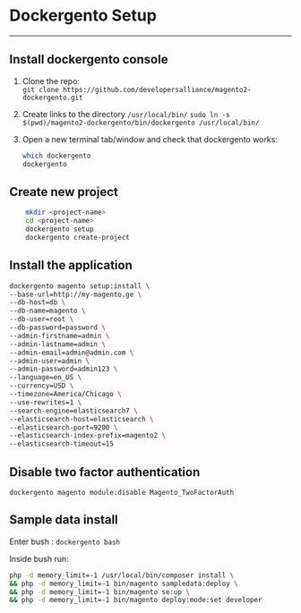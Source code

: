 # Dockergento Setup

___

## Install dockergento console

1. Clone the repo:  
   ``` git clone https://github.com/developersalliance/magento2-dockergento.git ```
2. Create links to the directory ```/usr/local/bin/```
    ``` sudo ln -s $(pwd)/magento2-dockergento/bin/dockergento /usr/local/bin/ ```
3. Open a new terminal tab/window and check that dockergento works:

    ```bash
    which dockergento  
    dockergento
    ```

## Create new project

```bash
    mkdir <project-name>
    cd <project-name>
    dockergento setup
    dockergento create-project
```

## Install the application

```bash
dockergento magento setup:install \
--base-url=http://my-magento.ge \
--db-host=db \
--db-name=magento \
--db-user=root \
--db-password=password \
--admin-firstname=admin \
--admin-lastname=admin \
--admin-email=admin@admin.com \
--admin-user=admin \
--admin-password=admin123 \
--language=en_US \
--currency=USD \
--timezone=America/Chicago \
--use-rewrites=1 \
--search-engine=elasticsearch7 \
--elasticsearch-host=elasticsearch \
--elasticsearch-port=9200 \
--elasticsearch-index-prefix=magento2 \
--elasticsearch-timeout=15
```

## Disable two factor authentication

``` dockergento magento module:disable Magento_TwoFactorAuth ```

## Sample data install

Enter bush : ``` dockergento bash ```

Inside bush run:

```bash
php -d memory_limit=-1 /usr/local/bin/composer install \
&& php -d memory_limit=-1 bin/magento sampledata:deploy \
&& php -d memory_limit=-1 bin/magento se:up \
&& php -d memory_limit=-1 bin/magento deploy:mode:set developer
